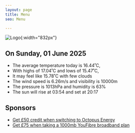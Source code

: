 ```yaml
---
layout: page
title: Menu
seo: Menu

---
```


![Logo](/images/logo.jpg){:width="832px"}

<!-- weather_marker starts -->
## On Sunday, 01 June 2025

- The average temperature today is 16.44˚C,
- With highs of 17.04˚C and lows of 15.47˚C,
- It may feel like 15.78˚C with few clouds
- The wind speed is 6.26m/s and visibility is 10000m
- The pressure is 1013hPa and humidity is 63%
- The sun will rise at 03:54 and set at 20:17

<!-- weather_marker ends -->

## Sponsors

- [Get £50 credit when switching to Octopus Energy](https://bit.ly/3oD1nnS)
- [Get £75 when taking a 1000mb YouFibre broadband plan](https://aklam.io/91zWhU?)
